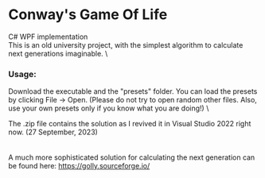 # Conway's Game Of Life
C# WPF implementation
\
This is an old university project, with the simplest algorithm to calculate next generations imaginable.
\
### Usage:
Download the executable and the "presets" folder. You can load the presets by clicking File -> Open.
(Please do not try to open random other files. Also, use your own presets only if you know what you are doing!)
\

The .zip file contains the solution as I revived it in Visual Studio 2022 right now. (27 September, 2023)  
\
\
A much more sophisticated solution for calculating the next generation can be found here: https://golly.sourceforge.io/
